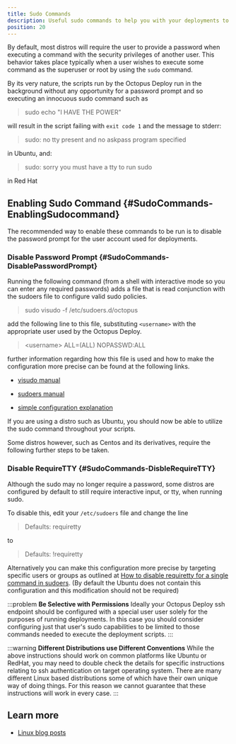 ```yaml
---
title: Sudo Commands
description: Useful sudo commands to help you with your deployments to SSH Targets.
position: 20
---
```


By default, most distros will require the user to provide a password when executing a command with the security privileges of another user. This behavior takes place typically when a user wishes to execute some command as the superuser or root by using the `sudo` command.

By its very nature, the scripts run by the Octopus Deploy run in the background without any opportunity for a password prompt and so executing an innocuous sudo command such as

> sudo echo "I HAVE THE POWER"

will result in the script failing with `exit code 1` and the message to stderr:

> sudo: no tty present and no askpass program specified

in Ubuntu, and:

> sudo: sorry you must have a tty to run sudo

in Red Hat

## Enabling Sudo Command {#SudoCommands-EnablingSudocommand}

The recommended way to enable these commands to be run is to disable the password prompt for the user account used for deployments.

### Disable Password Prompt {#SudoCommands-DisablePasswordPrompt}

Running the following command (from a shell with interactive mode so you can enter any required passwords) adds a file that is read conjunction with the sudoers file to configure valid sudo policies.

> sudo visudo -f /etc/sudoers.d/octopus

add the following line to this file, substituting `<username>` with the appropriate user used by the Octopus Deploy.

> <username\> ALL=(ALL) NOPASSWD:ALL

further information regarding how this file is used and how to make the configuration more precise can be found at the following links.

- [visudo manual](http://www.sudo.ws/man/1.8.13/visudo.man.html)

- [sudoers manual](http://www.sudo.ws/man/1.8.13/sudoers.man.html)

- [simple configuration explanation](http://superuser.com/questions/357467/what-do-the-alls-in-the-line-admin-all-all-all-in-ubuntus-etc-sudoers#357472)

If you are using a distro such as Ubuntu, you should now be able to utilize the sudo command throughout your scripts.

Some distros however, such as Centos and its derivatives, require the following further steps to be taken.

### Disable RequireTTY {#SudoCommands-DisbleRequireTTY}

Although the sudo may no longer require a password, some distros are configured by default to still require interactive input, or tty, when running sudo.

To disable this, edit your `/etc/sudoers` file and change the line

> Defaults: requiretty

to

> Defaults: !requiretty

Alternatively you can make this configuration more precise by targeting specific users or groups as outlined at [How to disable requiretty for a single command in sudoers](http://unix.stackexchange.com/questions/79960/how-to-disable-requiretty-for-a-single-command-in-sudoers).
(By default the Ubuntu does not contain this configuration and this modification should not be required)

:::problem
**Be Selective with Permissions**
Ideally your Octopus Deploy ssh endpoint should be configured with a special user user solely for the purposes of running deployments. In this case you should consider configuring just that user's sudo capabilities to be limited to those commands needed to execute the deployment scripts.
:::

:::warning
**Different Distributions use Different Conventions**
While the above instructions should work on common platforms like Ubuntu or RedHat, you may need to double check the details for specific instructions relating to ssh authentication on target operating system. There are many different Linux based distributions some of which have their own unique way of doing things. For this reason we cannot guarantee that these instructions will work in every case.
:::

## Learn more

- [Linux blog posts](https://www.octopus.com/blog/tag/linux)